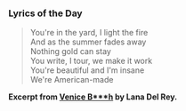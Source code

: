 ### Lyrics of the Day

> You're in the yard, I light the fire  
> And as the summer fades away  
> Nothing gold can stay  
> You write, I tour, we make it work  
> You're beautiful and I'm insane  
> We're American-made

**Excerpt from [Venice B\*\*\*h](https://genius.com/Lana-del-rey-venice-bitch-lyrics) by Lana Del Rey.**